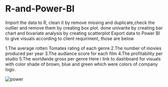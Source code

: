 # R-and-Power-BI
Import the data to R, clean it by remove missing and duplicate,check the outlier and remove them by creating box plot.
done univarite by creating bar chart and bivariate analysis by creating scatterplot
Export data to Power BI to give visuals according to client requirment, those are below

1.The average rotten Tomates rating of each genre
2.The number of movies produced per year
3.The audiance score for each film
4.The profitability per studio
5.The worldwide gross per genre
Here i link to dashboard for visuals with color shade of brown, blue and green which were colors of company logo.

 ![power](https://github.com/SaeedIram/R-and-Power-BI/assets/136697415/fd727f94-fe16-4a20-812e-982da7b17614)
